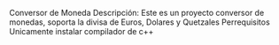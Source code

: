 Conversor de Moneda
Descripción:
Este es un proyecto conversor de monedas, soporta la divisa de Euros, Dolares y Quetzales 
Perrequisitos 
Unicamente instalar compilador de c++
